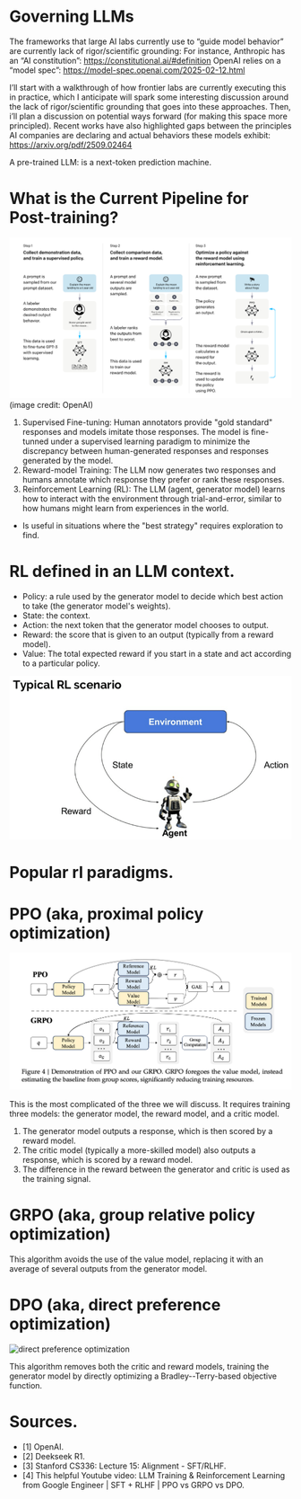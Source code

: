 # Governing LLMs

The frameworks that large AI labs currently use to “guide model behavior” are currently lack of rigor/scientific grounding:
For instance,
Anthropic has an “AI constitution”: https://constitutional.ai/#definition
OpenAI relies on a “model spec”: https://model-spec.openai.com/2025-02-12.html

I’ll start with a walkthrough of how frontier labs are currently executing this in practice, which I anticipate will spark some interesting discussion around the lack of rigor/scientific grounding that goes into these approaches. Then, i’ll plan a discussion on potential ways forward (for making this space more principled).
Recent works have also highlighted gaps between the principles AI companies are declaring and actual behaviors these models exhibit:
https://arxiv.org/pdf/2509.02464

A pre-trained LLM: is a next-token prediction machine.

# What is the Current Pipeline for Post-training?
![post-training pipeline](imgs/post_training_pipeline.png)
(image credit: OpenAI)

1. Supervised Fine-tuning: Human annotators provide "gold standard" responses and models imitate those responses. The model is fine-tunned under a supervised learning paradigm to minimize the discrepancy between human-generated responses and responses generated by the model.
2. Reward-model Training: The LLM now generates two responses and humans annotate which response they prefer or rank these responses.
3. Reinforcement Learning (RL): The LLM (agent, generator model) learns how to interact with the environment through trial-and-error, similar to how humans might learn from experiences in the world.
- Is useful in situations where the "best strategy" requires exploration to find.

# RL defined in an LLM context.
- Policy: a rule used by the generator model to decide which best action to take (the generator model's weights).
- State: the context.
- Action: the next token that the generator model chooses to output.
- Reward: the score that is given to an output (typically from a reward model).
- Value: The total expected reward if you start in a state and act according to a particular policy.
  
![diagramming RL](imgs/simple_rl_diagram.png)

# Popular rl paradigms.

# PPO (aka, proximal policy optimization)
![PPO vs. GRPO](imgs/ppo_grpo.png)

This is the most complicated of the three we will discuss. It requires training three models: the generator model, the reward model, and a critic model.
1. The generator model outputs a response, which is then scored by a reward model.
2. The critic model (typically a more-skilled model) also outputs a response, which is scored by a reward model.
3. The difference in the reward between the generator and critic is used as the training signal.

# GRPO (aka, group relative policy optimization)

This algorithm avoids the use of the value model, replacing it with an average of several outputs from the generator model.

# DPO (aka, direct preference optimization)
![direct preference optimization](imgs/direct_preference_optimization.png)

This algorithm removes both the critic and reward models, training the generator model by directly optimizing a Bradley--Terry-based objective function.


# Sources.
- [1] OpenAI.
- [2] Deekseek R1.
- [3] Stanford CS336: Lecture 15: Alignment - SFT/RLHF.
- [4] This helpful Youtube video: LLM Training & Reinforcement Learning from Google Engineer | SFT + RLHF | PPO vs GRPO vs DPO.
 
